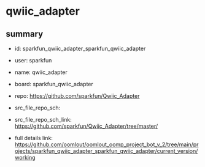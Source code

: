 # qwiic_adapter
 
## summary 
* id: sparkfun_qwiic_adapter_sparkfun_qwiic_adapter
* user: sparkfun
* name: qwiic_adapter
* board: sparkfun_qwiic_adapter
* repo: https://github.com/sparkfun/Qwiic_Adapter



* src_file_repo_sch: 
* src_file_repo_sch_link: https://github.com/sparkfun/Qwiic_Adapter/tree/master/
* full details link: https://github.com/oomlout/oomlout_oomp_project_bot_v_2/tree/main/projects/sparkfun_qwiic_adapter_sparkfun_qwiic_adapter/current_version/working  







